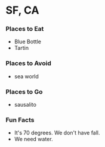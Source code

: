 # SF, CA
### Places to Eat
- Blue Bottle
- Tartin


### Places to Avoid
- sea world

### Places to Go
- sausalito

### Fun Facts
- It's 70 degrees. We don't have fall.
- We need water.
